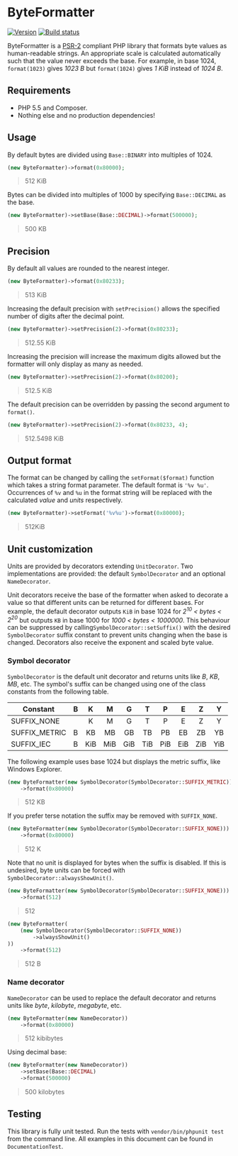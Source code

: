 ByteFormatter
=============

[![Version][Version image]][Releases]
[![Build status][Build image]][Build]

ByteFormatter is a [PSR-2](http://www.php-fig.org/psr/psr-2/) compliant PHP library that formats byte values as
human-readable strings. An appropriate scale is calculated automatically such that the value never exceeds the base.
For example, in base 1024, `format(1023)` gives *1023 B* but `format(1024)` gives *1 KiB* instead of *1024 B*.

Requirements
------------

- PHP 5.5 and Composer.
- Nothing else and no production dependencies!

Usage
-----

By default bytes are divided using `Base::BINARY` into multiples of 1024.

```php
(new ByteFormatter)->format(0x80000);
```
> 512 KiB

Bytes can be divided into multiples of 1000 by specifying `Base::DECIMAL` as the base.

```php
(new ByteFormatter)->setBase(Base::DECIMAL)->format(500000);
```
> 500 KB

Precision
---------

By default all values are rounded to the nearest integer.

```php
(new ByteFormatter)->format(0x80233);
```
> 513 KiB

Increasing the default precision with `setPrecision()` allows the specified number of digits after the decimal point.

```php
(new ByteFormatter)->setPrecision(2)->format(0x80233);
```
> 512.55 KiB

Increasing the precision will increase the maximum digits allowed but the formatter will only display as many as
needed.

```php
(new ByteFormatter)->setPrecision(2)->format(0x80200);
```
> 512.5 KiB

The default precision can be overridden by passing the second argument to `format()`.

```php
(new ByteFormatter)->setPrecision(2)->format(0x80233, 4);
```
> 512.5498 KiB

Output format
-------------

The format can be changed by calling the `setFormat($format)` function which takes a string format parameter.
The default format is `'%v %u'`. Occurrences of `%v` and `%u` in the format string will be replaced with the calculated
*value* and *units* respectively.

```php
(new ByteFormatter)->setFormat('%v%u')->format(0x80000);
```
> 512KiB

Unit customization
------------------

Units are provided by decorators extending `UnitDecorator`. Two implementations are provided: the default
`SymbolDecorator` and an optional `NameDecorator`.

Unit decorators receive the base of the formatter when asked to decorate a value so that different units can be
returned for different bases. For example, the default decorator outputs `KiB` in base 1024 for
*2<sup>10</sup> < bytes < 2<sup>20</sup>* but outputs `KB` in base 1000 for *1000 < bytes < 1000000*. This behaviour
can be suppressed by calling`SymbolDecorator::setSuffix()` with the desired `SymbolDecorator` suffix constant to
prevent units changing when the base is changed. Decorators also receive the exponent and scaled byte value.

### Symbol decorator

`SymbolDecorator` is the default unit decorator and returns units like *B*, *KB*, *MB*, etc. The symbol's suffix can be
changed using one of the class constants from the following table.

| Constant      | B |  K  |  M  |  G  |  T  |  P  |  E  |  Z  |  Y  |
|---------------|:-:|:---:|:---:|:---:|:---:|:---:|:---:|:---:|:---:|
| SUFFIX_NONE   |   |  K  |  M  |  G  |  T  |  P  |  E  |  Z  |  Y  |
| SUFFIX_METRIC | B |  KB |  MB |  GB |  TB |  PB |  EB |  ZB |  YB |
| SUFFIX_IEC    | B | KiB | MiB | GiB | TiB | PiB | EiB | ZiB | YiB |

The following example uses base 1024 but displays the metric suffix, like Windows Explorer.

```php
(new ByteFormatter(new SymbolDecorator(SymbolDecorator::SUFFIX_METRIC)))
    ->format(0x80000)
```
> 512 KB

If you prefer terse notation the suffix may be removed with `SUFFIX_NONE`.

```php
(new ByteFormatter(new SymbolDecorator(SymbolDecorator::SUFFIX_NONE)))
    ->format(0x80000)
```
> 512 K

Note that no unit is displayed for bytes when the suffix is disabled. If this is undesired, byte units can be forced
with `SymbolDecorator::alwaysShowUnit()`.

```php
(new ByteFormatter(new SymbolDecorator(SymbolDecorator::SUFFIX_NONE)))
    ->format(512)
```
> 512

```php
(new ByteFormatter(
    (new SymbolDecorator(SymbolDecorator::SUFFIX_NONE))
        ->alwaysShowUnit()
))
    ->format(512)
```
> 512 B

### Name decorator

`NameDecorator` can be used to replace the default decorator and returns units like *byte*, *kilobyte*, *megabyte*,
etc.

```php
(new ByteFormatter(new NameDecorator))
    ->format(0x80000)
```
> 512 kibibytes

Using decimal base:

```php
(new ByteFormatter(new NameDecorator))
    ->setBase(Base::DECIMAL)
    ->format(500000)
```
> 500 kilobytes

Testing
-------

This library is fully unit tested. Run the tests with `vendor/bin/phpunit test` from the command line. All examples
in this document can be found in `DocumentationTest`.

  [Releases]: https://github.com/ScriptFUSION/ByteFormatter/releases
  [Version image]: http://img.shields.io/github/tag/ScriptFUSION/ByteFormatter.svg "Latest version"
  [Build]: http://travis-ci.org/ScriptFUSION/ByteFormatter
  [Build image]: http://img.shields.io/travis/ScriptFUSION/ByteFormatter.svg "Build status"

